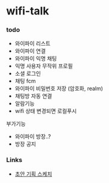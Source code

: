 # wifi-talk

### todo

- 와이파이 리스트
- 와이파이 연결
- 와이파이 익명 채팅
- 익명 사용자 무작위 프로필
- 소셜 로그인
- 채팅 fcm
- 와이파이 비밀번호 저장 (암호화, realm)
- 채팅방 자동 연결
- 알람기능
- wifi 상태 변경되면 로컬푸시


부가기능
- 와이파이 방장..?
- 방장 공지


### Links

- [초안 기획 스케치](https://ovenapp.io/project/83Rcrlzv9EwDmIvBKybY5fD65kIoQKeF#uOKG6)
